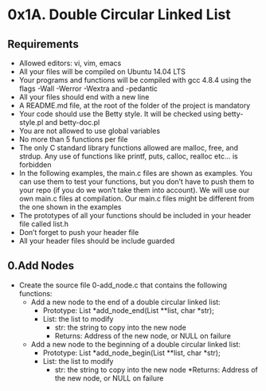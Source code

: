 # 0x1A. Double Circular Linked List

## Requirements
* Allowed editors: vi, vim, emacs
* All your files will be compiled on Ubuntu 14.04 LTS
* Your programs and functions will be compiled with gcc 4.8.4 using the flags -Wall -Werror -Wextra and -pedantic
* All your files should end with a new line
* A README.md file, at the root of the folder of the project is mandatory
* Your code should use the Betty style. It will be checked using betty-style.pl and betty-doc.pl
* You are not allowed to use global variables
* No more than 5 functions per file
* The only C standard library functions allowed are malloc, free, and strdup. Any use of functions like printf, puts, calloc, realloc etc… is forbidden
* In the following examples, the main.c files are shown as examples. You can use them to test your functions, but you don’t have to push them to your repo (if you do we won’t take them into account). We will use our own main.c files at compilation. Our main.c files might be different from the one shown in the examples
* The prototypes of all your functions should be included in your header file called list.h
* Don’t forget to push your header file
* All your header files should be include guarded

## 0.Add Nodes
* Create the source file 0-add_node.c that contains the following functions:
  * Add a new node to the end of a double circular linked list:
    * Prototype: List *add_node_end(List **list, char *str);
    * List: the list to modify
      * str: the string to copy into the new node
      * Returns: Address of the new node, or NULL on failure
  * Add a new node to the beginning of a double circular linked list:
    * Prototype: List *add_node_begin(List **list, char *str);
    * List: the list to modify
      * str: the string to copy into the new node
      *Returns: Address of the new node, or NULL on failure
